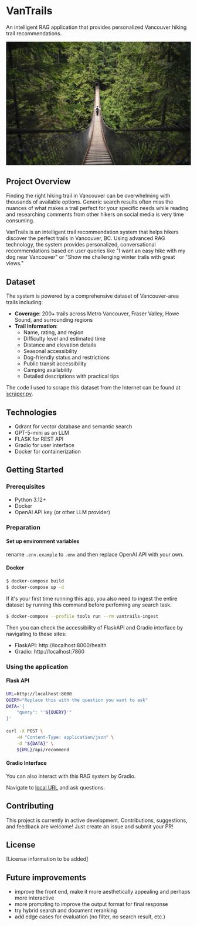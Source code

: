 # VanTrails

An intelligent RAG application that provides personalized Vancouver hiking trail recommendations.

![VanTrails Cover](images/cover.jpg)

## Project Overview

Finding the right hiking trail in Vancouver can be overwhelming with thousands of available options. Generic search results often miss the nuances of what makes a trail perfect for your specific needs while reading and researching comments from other hikers on social media is very time consuming.

VanTrails is an intelligent trail recommendation system that helps hikers discover the perfect trails in Vancouver, BC. Using advanced RAG technology, the system provides personalized, conversational recommendations based on user queries like "I want an easy hike with my dog near Vancouver" or "Show me challenging winter trails with great views."

## Dataset

The system is powered by a comprehensive dataset of Vancouver-area trails including:

- **Coverage**: 200+ trails across Metro Vancouver, Fraser Valley, Howe Sound, and surrounding regions
- **Trail Information**:
  - Name, rating, and region
  - Difficulty level and estimated time
  - Distance and elevation details
  - Seasonal accessibility
  - Dog-friendly status and restrictions
  - Public transit accessibility
  - Camping availability
  - Detailed descriptions with practical tips

The code I used to scrape this dataset from the Internet can be found at [scraper.py](src/scrapers/scraper.py).

## Technologies

- Qdrant for vector database and semantic search
- GPT-5-mini as an LLM
- FLASK for REST API
- Gradio for user interface
- Docker for containerization

## Getting Started

### Prerequisites
- Python 3.12+
- Docker
- OpenAI API key (or other LLM provider)

### Preparation

#### Set up environment variables

rename `.env.example` to `.env` and then replace OpenAI API with your own.

#### Docker

```bash
$ docker-compose build
$ docker-compose up -d
```

If it's your first time running this app, you also need to ingest the entire dataset by running this command before perfoming any search task.

```bash
$ docker-compose --profile tools run --rm vantrails-ingest
```

Then you can check the accessibility of FlaskAPI and Gradio interface by navigating to these sites:
- FlaskAPI: http://localhost:8000/health
- Gradio: http://localhost:7860

### Using the application

#### Flask API

```bash
URL=http://localhost:8000
QUERY="Replace this with the question you want to ask"
DATA='{
    "query": "'${QUERY}'"
}'

curl -X POST \
    -H "Content-Type: application/json" \
    -d "${DATA}" \
    ${URL}/api/recommend
```

#### Gradio Interface

You can also interact with this RAG system by Gradio.

Navigate to [local URL](http://127.0.0.1:7860) and ask questions.

## Contributing

This project is currently in active development. Contributions, suggestions, and feedback are welcome! Just create an issue and submit your PR!

## License

[License information to be added]

## Future improvements

- improve the front end, make it more aesthetically appealing and perhaps more interactive
- more prompting to improve the output format for final response
- try hybrid search and document reranking
- add edge cases for evaluation (no filter, no search result, etc.)
